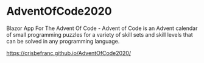 # AdventOfCode2020
Blazor App For The Advent Of Code - Advent of Code is an Advent calendar of small programming puzzles for a variety of skill sets and skill levels that can be solved in any programming language.

https://crisbefranc.github.io/AdventOfCode2020/
